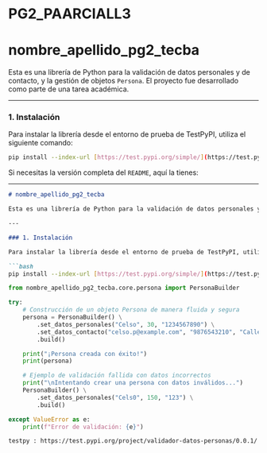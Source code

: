 # PG2_PAARCIALL3

# nombre_apellido_pg2_tecba

Esta es una librería de Python para la validación de datos personales y de contacto, y la gestión de objetos `Persona`. El proyecto fue desarrollado como parte de una tarea académica.

---

### 1. Instalación

Para instalar la librería desde el entorno de prueba de TestPyPI, utiliza el siguiente comando:

```bash
pip install --index-url [https://test.pypi.org/simple/](https://test.pypi.org/simple/) --no-deps nombre_apellido_pg2_tecba==0.0.1
```
Si necesitas la versión completa del `README`, aquí la tienes:

---

```markdown
# nombre_apellido_pg2_tecba

Esta es una librería de Python para la validación de datos personales y de contacto, y la gestión de objetos `Persona`. El proyecto fue desarrollado como parte de una tarea académica.

---

### 1. Instalación

Para instalar la librería desde el entorno de prueba de TestPyPI, utiliza el siguiente comando:

```bash
pip install --index-url [https://test.pypi.org/simple/](https://test.pypi.org/simple/) --no-deps nombre_apellido_pg2_tecba==0.0.1
```

```python
from nombre_apellido_pg2_tecba.core.persona import PersonaBuilder

try:
    # Construcción de un objeto Persona de manera fluida y segura
    persona = PersonaBuilder() \
        .set_datos_personales("Celso", 30, "1234567890") \
        .set_datos_contacto("celso.p@example.com", "9876543210", "Calle Falsa 123") \
        .build()

    print("¡Persona creada con éxito!")
    print(persona)

    # Ejemplo de validación fallida con datos incorrectos
    print("\nIntentando crear una persona con datos inválidos...")
    PersonaBuilder() \
        .set_datos_personales("Cels0", 150, "123") \
        .build()

except ValueError as e:
    print(f"Error de validación: {e}")
```

```bash
testpy : https://test.pypi.org/project/validador-datos-personas/0.0.1/
```